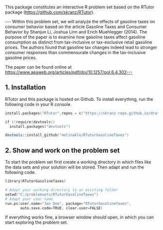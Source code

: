 This package constitutes an interactive R problem set based on the RTutor package (https://github.com/skranz/RTutor). 

--- Within this problem set, we will analyze the effects of gasoline taxes on consumer behavior based on the article Gasoline Taxes 
and Consumer Behavior by Shanjun Li, Joshua Linn and Erich Muehlegger (2014). 
The purpose of the paper is to examine how gasoline taxes affect gasoline consumption as distinct from tax-inclusive or tax-exclusive retail gasoline prices.
The authors found that gasoline tax changes indeed lead to stronger consumer responses than commensurate changes in the tax-inclusive gasoline prices. 

The paper can be found online at https://www.aeaweb.org/articles/pdf/doi/10.1257/pol.6.4.302---

## 1. Installation

RTutor and this package is hosted on Github. To install everything, run the following code in your R console.
```s
install.packages("RTutor",repos = c("https://skranz-repo.github.io/drat/",getOption("repos")))

if (!require(devtools))
  install.packages("devtools")

devtools::install_github("melinakle/RTutorGasolineTaxes")
```

## 2. Show and work on the problem set
To start the problem set first create a working directory in which files like the data sets and your solution will be stored. Then adapt and run the following code.
```s
library(RTutorGasolineTaxes)

# Adapt your working directory to an existing folder
setwd("C:/problemsets/RTutorGasolineTaxes")
# Adapt your user name
run.ps(user.name="Jon Doe", package="RTutorGasolineTaxes",
       auto.save.code=TRUE, clear.user=FALSE)
```
If everything works fine, a browser window should open, in which you can start exploring the problem set.
